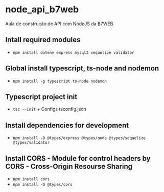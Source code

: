 # node_api_b7web
Aula de construção de API com NodeJS da B7WEB

## Intall required modules
 - `npm install dotenv express mysql2 sequelize validator `
## Global install typescript, ts-node and nodemon
 - `npm install -g typescript ts-node nodemon`
## Typescript project init
 - `tsc --init` + Configs tsconfig.json
## Install dependencies for development
 - `npm install -D @types/express @types/node @types/sequelize @types/validator`
## Install CORS - Module for control headers by CORS - Cross-Origin Resourse Sharing
 - `npm install cors`
 - `npm install -D @types/cors`